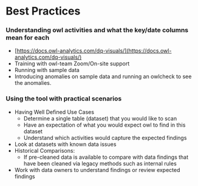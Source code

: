 # Best Practices

### **Understanding owl activities and what the key/date columns mean for each**

* [https://docs.owl-analytics.com/dq-visuals/](https://docs.owl-analytics.com/dq-visuals/)
* Training with owl-team Zoom/On-site support 
* Running with sample data 
* Introducing anomalies on sample data and running an owlcheck to see the anomalies.

### **Using the tool with practical scenarios**

* Having Well Defined Use Cases
  * Determine a single table \(dataset\) that you would like to scan
  * Have an expectation of what you would expect owl to find in this dataset
  * Understand which activities would capture the expected findings
* Look at datasets with known data issues
* Historical Comparisons:
  * If pre-cleaned data is available to compare with data findings that have been cleaned via legacy methods such as internal rules
* Work with data owners to understand findings or review expected findings


